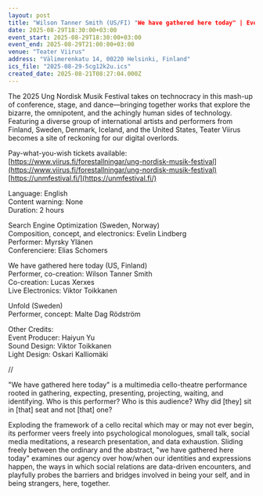 ```yaml
---
layout: post
title: "Wilson Tanner Smith (US/FI) "We have gathered here today" | Evelin Lindberg (SE/NO) "Search Engine Optimization" | Malte Dag Rödström (SE) "Unfold" // Ung Nordisk Musik"
date: 2025-08-29T18:30:00+03:00
event_start: 2025-08-29T18:30:00+03:00
event_end: 2025-08-29T21:00:00+03:00
venue: "Teater Viirus"
address: "Välimerenkatu 14, 00220 Helsinki, Finland"
ics_file: "2025-08-29-5cg12k2u.ics"
created_date: 2025-08-21T08:27:04.000Z
---
```


The 2025 Ung Nordisk Musik Festival takes on technocracy in this mash-up of conference, stage, and dance—bringing together works that explore the bizarre, the omnipotent, and the achingly human sides of technology. Featuring a diverse group of international artists and performers from Finland, Sweden, Denmark, Iceland, and the United States, Teater Viirus becomes a site of reckoning for our digital overlords.   
  
Pay-what-you-wish tickets available:  
[https://www.viirus.fi/forestallningar/ung-nordisk-musik-festival](https://www.viirus.fi/forestallningar/ung-nordisk-musik-festival)  
[https://unmfestival.fi/](https://unmfestival.fi/)  
  
Language: English   
Content warning: None  
Duration: 2 hours   
  
Search Engine Optimization (Sweden, Norway)  
Composition, concept, and electronics: Evelin Lindberg  
Performer: Myrsky Ylänen  
Conferenciere: Elias Schomers  
  
We have gathered here today (US, Finland)  
Performer, co-creation: Wilson Tanner Smith  
Co-creation: Lucas Xerxes  
Live Electronics: Viktor Toikkanen  
  
Unfold (Sweden)  
Performer, concept: Malte Dag Rödström  
  
Other Credits:   
Event Producer:  Haiyun Yu  
Sound Design: Viktor Toikkanen  
Light Design: Oskari Kalliomäki  
  
//  
  
"We have gathered here today" is a multimedia cello-theatre performance rooted in gathering, expecting, presenting, projecting, waiting, and identifying. Who is this performer? Who is this audience? Why did [they] sit in [that] seat and not [that] one?  
  
Exploding the framework of a cello recital which may or may not ever begin, its performer veers freely into psychological monologues, small talk, social media meditations, a research presentation, and data exhaustion. Sliding freely between the ordinary and the abstract, "we have gathered here today" examines our agency over how/when our identities and expressions happen, the ways in which social relations are data-driven encounters, and playfully probes the barriers and bridges involved in being your self, and in being strangers, here, together.
